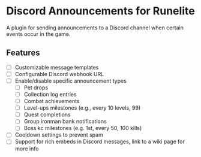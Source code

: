# Discord Announcements for Runelite
A plugin for sending announcements to a Discord channel when certain events occur in the game.

## Features
- [ ] Customizable message templates
- [ ] Configurable Discord webhook URL
- [ ] Enable/disable specific announcement types
  - [ ] Pet drops
  - [ ] Collection log entries
  - [ ] Combat achievements
  - [ ] Level-ups milestones (e.g., every 10 levels, 99)
  - [ ] Quest completions
  - [ ] Group ironman bank notifications
  - [ ] Boss kc milestones (e.g. 1st, every 50, 100 kills)
- [ ] Cooldown settings to prevent spam
- [ ] Support for rich embeds in Discord messages, link to a wiki page for more info